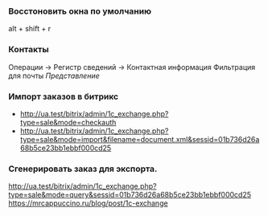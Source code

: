 ### Восстоновить окна по умолчанию
alt + shift + r
### Контакты
Операции -> Регистр сведений -> Контактная информация
Фильтрация для почты *Представление*
### Импорт заказов в битрикс
* http://ua.test/bitrix/admin/1c_exchange.php?type=sale&mode=checkauth
* http://ua.test/bitrix/admin/1c_exchange.php?type=sale&mode=import&filename=document.xml&sessid=01b736d26a68b5ce23bb1ebbf000cd25
### Сгенерировать заказ для экспорта.
http://ua.test/bitrix/admin/1c_exchange.php?type=sale&mode=query&sessid=01b736d26a68b5ce23bb1ebbf000cd25
https://mrcappuccino.ru/blog/post/1c-exchange
